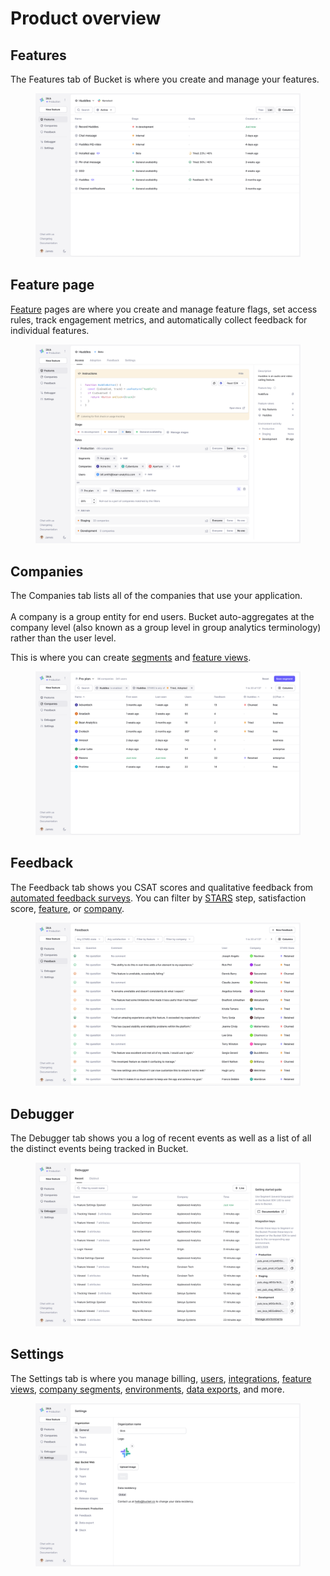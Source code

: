 # Product overview

## Features

The Features tab of Bucket is where you create and manage your features.

<figure><img src="../.gitbook/assets/Features-min.png" alt="Feature tab"><figcaption></figcaption></figure>

## Feature page

[Feature](create-your-first-feature.md) pages are where you create and manage feature flags, set access rules, track engagement metrics, and automatically collect feedback for individual features.&#x20;

<figure><img src="../.gitbook/assets/Features Page V2-min.png" alt="Feature page with rollout targeting rules"><figcaption></figcaption></figure>

## Companies

The Companies tab lists all of the companies that use your application. \
\
A company is a group entity for end users. Bucket auto-aggregates at the company level (also known as a group level in group analytics terminology) rather than the user level.

This is where you can create [segments](feature-targeting-rules/creating-segments.md) and [feature views](feature-views.md).

<figure><img src="../.gitbook/assets/Companies-min.png" alt="Company page"><figcaption></figcaption></figure>

## Feedback

The Feedback tab shows you CSAT scores and qualitative feedback from [automated feedback surveys](feature-analysis/automated-feedback-surveys.md).  You can filter by [STARS](feature-analysis/stars-framework.md) step, satisfaction score, [feature](create-your-first-feature.md), or [company](feature-targeting-rules/creating-segments.md).

<figure><img src="../.gitbook/assets/Feedback-min.png" alt="Feedback tab with feature feedback and CSAT scores"><figcaption></figcaption></figure>

## Debugger

The Debugger tab shows you a log of recent events as well as a list of all the distinct events being tracked in Bucket.

<figure><img src="../.gitbook/assets/Debugger-min (1).png" alt="Debugger page"><figcaption></figcaption></figure>

## Settings

The Settings tab is where you manage billing, [users](team-management.md), [integrations](broken-reference), [feature views](feature-views.md), [company segments](feature-targeting-rules/creating-segments.md), [environments](feature-targeting-rules/environments.md), [data exports](data-export.md), and more.

<figure><img src="../.gitbook/assets/Settings-min.png" alt="Global settings page"><figcaption></figcaption></figure>
